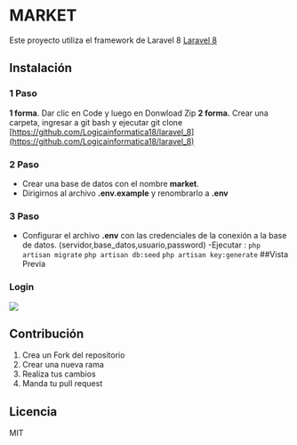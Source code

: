 #  MARKET
Este proyecto utiliza el framework de Laravel 8 [Laravel 8](https://laravel.com/docs/8.x "Laravel 8")
## Instalación
### 1 Paso
**1 forma**. Dar clic en Code y luego en Donwload Zip
**2 forma.** Crear una carpeta, ingresar a git bash y ejecutar
    git clone [https://github.com/Logicainformatica18/laravel_8](https://github.com/Logicainformatica18/laravel_8)
### 2 Paso
- Crear una base de datos con el nombre **market**.
- Dirigirnos al archivo **.env.example** y renombrarlo a **.env**

### 3 Paso
- Configurar el archivo **.env** con las credenciales de la conexión a la base de datos. (servidor,base_datos,usuario,password)
-Ejecutar :
`php artisan migrate`
`php artisan db:seed`
`php artisan key:generate`
##Vista Previa
### Login
![](https://concepto.de/wp-content/uploads/2019/05/leon-sabana-africa-e1559242836802.jpg)

## Contribución
1. Crea un Fork del repositorio
3. Crear una nueva rama
4. Realiza tus cambios
5. Manda tu pull request
## Licencia
MIT